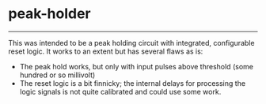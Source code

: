 # peak-holder
---

This was intended to be a peak holding circuit with integrated, configurable reset logic.
It works to an extent but has several flaws as is:
- The peak hold works, but only with input pulses above threshold (some hundred or so millivolt)
- The reset logic is a bit finnicky; the internal delays for processing the logic signals is not quite calibrated and could use some work.
